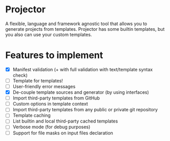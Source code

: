 # Projector

A flexible, language and framework agnostic tool that allows you to generate projects from templates. 
Projector has some builtin templates, but you also can use your custom templates.

# Features to implement

- [x] Manifest validation (+ with full validation with text/template syntax check)
- [ ] Template for templates!
- [ ] User-friendly error messages
- [x] De-couple template sources and generator (by using interfaces)
- [ ] Import third-party templates from GitHub
- [ ] Custom options in template context
- [ ] Import third-party templates from any public or private git repository
- [ ] Template caching
- [ ] List builtin and local third-party cached templates
- [ ] Verbose mode (for debug purposes)
- [ ] Support for file masks on input files declaration
